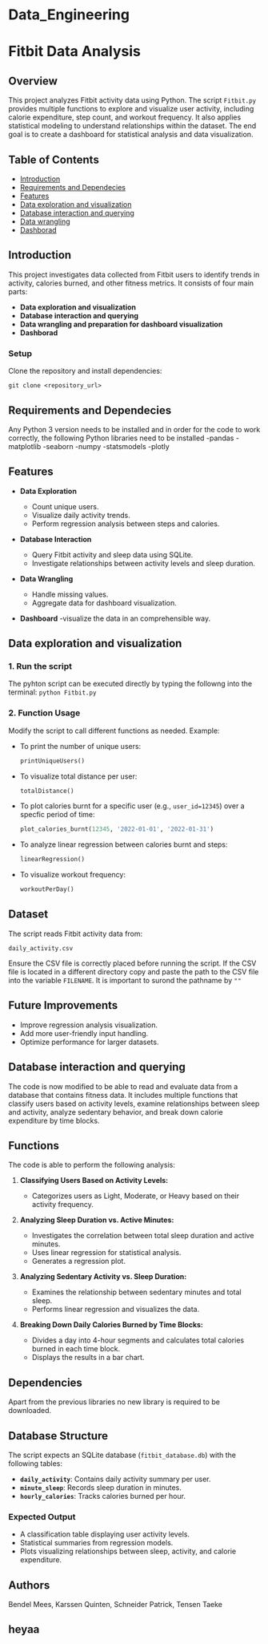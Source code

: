 # Data_Engineering

# Fitbit Data Analysis

## Overview
This project analyzes Fitbit activity data using Python. The script `Fitbit.py` provides multiple functions to explore and visualize user activity, including calorie expenditure, step count, and workout frequency. It also applies statistical modeling to understand relationships within the dataset.
The end goal is to create a dashboard for statistical analysis and data visualization.

## Table of Contents
- [Introduction](#introduction)
- [Requirements and Dependecies](#requirements-and-dependecies) 
- [Features](#features)
- [Data exploration and visualization](#data-exploration)
- [Database interaction and querying](#databse-interaction)
- [Data wrangling](#data-wrangling)
- [Dashborad](#dashboard)




## Introduction
This project investigates data collected from Fitbit users to identify trends in activity, calories burned, and other fitness metrics. It consists of four main parts:
- **Data exploration and visualization**
- **Database interaction and querying**
- **Data wrangling and preparation for dashboard visualization**
- **Dashborad**

### Setup
Clone the repository and install dependencies:
```
git clone <repository_url>
```


## Requirements and Dependecies
Any Python 3 version needs to be installed and in order for the code to work correctly, the following Python libraries need to be installed
-pandas
-matplotlib 
-seaborn 
-numpy 
-statsmodels 
-plotly


## Features
- **Data Exploration**
  - Count unique users.
  - Visualize daily activity trends.
  - Perform regression analysis between steps and calories.

- **Database Interaction**
  - Query Fitbit activity and sleep data using SQLite.
  - Investigate relationships between activity levels and sleep duration.

- **Data Wrangling**
  - Handle missing values.
  - Aggregate data for dashboard visualization.

- **Dashboard**
  -visualize the data in an comprehensible way.


## Data exploration and visualization

### 1. Run the script
The pyhton script can be executed directly by typing the followng into the terminal:
`python Fitbit.py`


### 2. Function Usage
Modify the script to call different functions as needed. Example:

- To print the number of unique users:
  ```python
  printUniqueUsers()
  ```
- To visualize total distance per user:
  ```python
  totalDistance()
  ```
- To plot calories burnt for a specific user (e.g., `user_id=12345`) over a specfic period of time:
  ```python
  plot_calories_burnt(12345, '2022-01-01', '2022-01-31')
  ```
- To analyze linear regression between calories burnt and steps:
  ```python
  linearRegression()
  ```
- To visualize workout frequency:
  ```python
  workoutPerDay()
  ```

## Dataset
The script reads Fitbit activity data from:
```
daily_activity.csv
```
Ensure the CSV file is correctly placed before running the script.
If the CSV file is located in a different directory copy and paste the path to the CSV file into the variable `FILENAME`. It is important to surond the pathname by `""`

## Future Improvements
- Improve regression analysis visualization.
- Add more user-friendly input handling.
- Optimize performance for larger datasets.



## Database interaction and querying
The code is now modified to be able to read and evaluate data from a database that contains fitness data. 
It includes multiple functions that classify users based on activity levels, examine relationships between sleep and activity, analyze sedentary behavior, and break down calorie expenditure by time blocks.

## Functions

The code is able to perform the following analysis:

1. **Classifying Users Based on Activity Levels:**
   - Categorizes users as Light, Moderate, or Heavy based on their activity frequency.

2. **Analyzing Sleep Duration vs. Active Minutes:**
   - Investigates the correlation between total sleep duration and active minutes.
   - Uses linear regression for statistical analysis.
   - Generates a regression plot.

3. **Analyzing Sedentary Activity vs. Sleep Duration:**
   - Examines the relationship between sedentary minutes and total sleep.
   - Performs linear regression and visualizes the data.

4. **Breaking Down Daily Calories Burned by Time Blocks:**
   - Divides a day into 4-hour segments and calculates total calories burned in each time block.
   - Displays the results in a bar chart.

## Dependencies
Apart from the previous libraries no new library is required to be downloaded. 

## Database Structure

The script expects an SQLite database (`fitbit_database.db`) with the following tables:

- **`daily_activity`**: Contains daily activity summary per user.
- **`minute_sleep`**: Records sleep duration in minutes.
- **`hourly_calories`**: Tracks calories burned per hour.





### Expected Output

- A classification table displaying user activity levels.
- Statistical summaries from regression models.
- Plots visualizing relationships between sleep, activity, and calorie expenditure.





## Authors
Bendel Mees, Karssen Quinten, Schneider Patrick, Tensen Taeke



## heyaa

